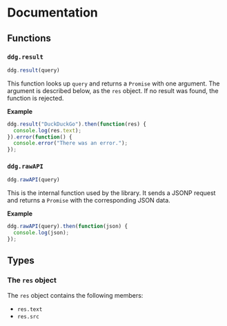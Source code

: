 # Documentation
## Functions
### `ddg.result`
```js
ddg.result(query)
```
This function looks up `query` and returns a `Promise` with one argument. The argument is described below, as the `res` object. If no result was found, the function is rejected.

**Example**
```js
ddg.result("DuckDuckGo").then(function(res) {
  console.log(res.text);
}).error(function() {
  console.error("There was an error.");
});
```
### `ddg.rawAPI`
```js
ddg.rawAPI(query)
```
This is the internal function used by the library. It sends a JSONP request and returns a `Promise` with the corresponding JSON data.

**Example**
```js
ddg.rawAPI(query).then(function(json) {
  console.log(json);
});
```

## Types
### The `res` object
The `res` object contains the following members:
 - `res.text`
 - `res.src`
